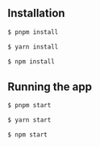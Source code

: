 ## Installation

```bash
$ pnpm install
```
```bash
$ yarn install
```
```bash
$ npm install
```

## Running the app

```bash
$ pnpm start
```
```bash
$ yarn start
```
```bash
$ npm start
```
